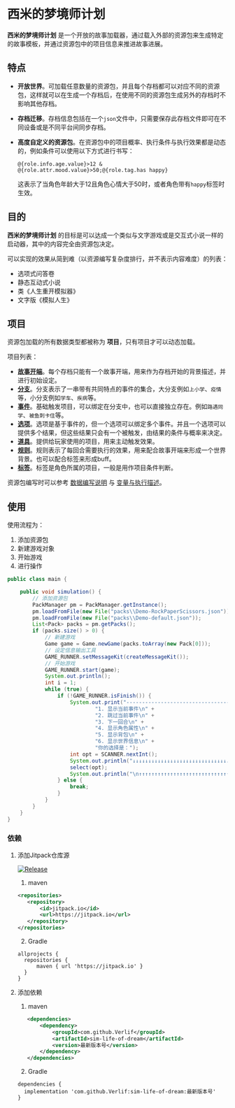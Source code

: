 # 西米的梦境师计划

__西米的梦境师计划__ 是一个开放的故事加载器，通过载入外部的资源包来生成特定的故事模板，并通过资源包中的项目信息来推进故事进展。

## 特点

- __开放世界__。可加载任意数量的资源包，并且每个存档都可以对应不同的资源包，这样就可以在生成一个存档后，在使用不同的资源包生成另外的存档时不影响其他存档。
- __存档迁移__。存档信息包括在一个`json`文件中，只需要保存此存档文件即可在不同设备或是不同平台间同步存档。
- __高度自定义的资源包__。在资源包中的项目概率、执行条件与执行效果都是动态的，例如条件可以使用以下方式进行书写：

  `@{role.info.age.value}>12 & @{role.attr.mood.value}>50;@{role.tag.has happy}`

  这表示了当角色年龄大于12且角色心情大于50时，或者角色带有`happy`标签时生效。

## 目的

__西米的梦境师计划__ 的目标是可以达成一个类似与文字游戏或是交互式小说一样的启动器，其中的内容完全由资源包决定。

可以实现的效果从简到难（以资源编写复杂度排行，并不表示内容难度）的列表：

- 选项式问答卷
- 静态互动式小说
- 类《人生重开模拟器》
- 文字版《模拟人生》

## 项目

资源包加载的所有数据类型都被称为 __项目__，只有项目才可以动态加载。

项目列表：

- [__故事开端__](docs/domain/story.md)。每个存档只能有一个故事开端，用来作为存档开始的背景描述，并进行初始设定。
- [__分支__](docs/domain/branch.md)。分支表示了一串带有共同特点的事件的集合，大分支例如`上小学`、`疫情`等，小分支例如`学车`、`疾病`等。
- [__事件__](docs/domain/event.md)。基础触发项目，可以绑定在分支中，也可以直接独立存在。例如`路遇同学`、`被鱼刺卡住`等。
- [__选项__](docs/domain/option.md)。选项是基于事件的，但一个选项可以绑定多个事件。并且一个选项可以提供多个结果，但这些结果只会有一个被触发，由结果的条件与概率来决定。
- [__道具__](docs/domain/item.md)。提供给玩家使用的项目，用来主动触发效果。
- [__规则__](docs/domain/rule.md)。规则表示了每回合需要执行的效果，用来配合故事开端来形成一个世界背景。也可以配合标签来形成buff。
- [__标签__](docs/domain/tag.md)。标签是角色所属的项目，一般是用作项目条件判断。

资源包编写时可以参考 [数据编写说明](docs/数据编写说明.md) 与 [变量与执行描述](docs/变量与执行描述.md)。

## 使用

使用流程为：

1. 添加资源包
2. 新建游戏对象
3. 开始游戏
4. 进行操作

```java
public class main {

    public void simulation() {
        // 添加资源包
        PackManager pm = PackManager.getInstance();
        pm.loadFromFile(new File("packs\\Demo-RockPaperScissors.json"));
        pm.loadFromFile(new File("packs\\Demo-default.json"));
        List<Pack> packs = pm.getPacks();
        if (packs.size() > 0) {
            // 新建游戏
            Game game = Game.newGame(packs.toArray(new Pack[0]));
            // 设定信息输出工具
            GAME_RUNNER.setMessageKit(createMessageKit());
            // 开始游戏
            GAME_RUNNER.start(game);
            System.out.println();
            int i = 1;
            while (true) {
                if (!GAME_RUNNER.isFinish()) {
                    System.out.print("----------------------------------------- " + i++ + " -----------------------------------------\n" +
                            "1. 显示当前事件\n" +
                            "2. 跳过当前事件\n" +
                            "3. 下一回合\n" +
                            "4. 显示角色属性\n" +
                            "5. 显示背包\n" +
                            "6. 显示世界信息\n" +
                            "你的选择是：");
                    int opt = SCANNER.nextInt();
                    System.out.println("↓↓↓↓↓↓↓↓↓↓↓↓↓↓↓↓↓↓↓↓↓↓↓↓↓↓↓↓↓↓↓↓↓↓↓↓↓↓↓↓↓↓↓↓↓↓↓↓↓↓↓↓↓↓↓↓↓↓↓↓↓↓↓↓↓↓↓↓↓↓↓↓↓↓↓↓↓↓↓↓↓↓↓↓↓\n");
                    select(opt);
                    System.out.println("\n↑↑↑↑↑↑↑↑↑↑↑↑↑↑↑↑↑↑↑↑↑↑↑↑↑↑↑↑↑↑↑↑↑↑↑↑↑↑↑↑↑↑↑↑↑↑↑↑↑↑↑↑↑↑↑↑↑↑↑↑↑↑↑↑↑↑↑↑↑↑↑↑↑↑↑↑↑↑↑↑↑↑↑↑↑");
                } else {
                    break;
                }
            }
        }
    }
}
```

### 依赖

1. 添加Jitpack仓库源

   [![Release](https://jitpack.io/v/Verlif/sim-life-of-dream.svg)](https://jitpack.io/#Verlif/sim-life-of-dream)

    1. maven

   ```xml
   <repositories>
      <repository>
          <id>jitpack.io</id>
          <url>https://jitpack.io</url>
      </repository>
   </repositories>
   ```

    2. Gradle

   ```text
   allprojects {
     repositories {
         maven { url 'https://jitpack.io' }
     }
   }
   ```

2. 添加依赖

    1. maven

   ```xml
      <dependencies>
          <dependency>
              <groupId>com.github.Verlif</groupId>
              <artifactId>sim-life-of-dream</artifactId>
              <version>最新版本号</version>
          </dependency>
      </dependencies>
   ```

    2. Gradle

   ```text
   dependencies {
     implementation 'com.github.Verlif:sim-life-of-dream:最新版本号'
   }
   ```
